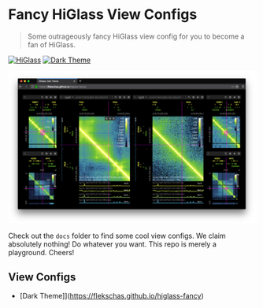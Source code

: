 # Fancy HiGlass View Configs

> Some outrageously fancy HiGlass view config for you to become a fan of HiGlass.

[![HiGlass](https://img.shields.io/badge/higlass-👍-red.svg?colorB=000000)](http://higlass.io)
[![Dark Theme](https://img.shields.io/badge/DarkTheme-😍-red.svg?colorB=000000)](https://flekschas.github.io/higlass-fancy)

![Teaser](teaser.png?raw=true)

Check out the `docs` folder to find some cool view configs. We claim absolutely nothing! Do whatever you want. This repo is merely a playground. Cheers!

## View Configs

- [Dark Theme]](https://flekschas.github.io/higlass-fancy)
